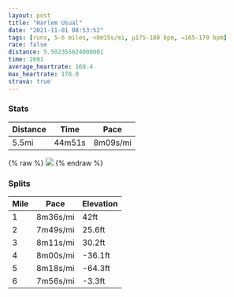 ```yaml
---
layout: post
title: "Harlem Usual"
date: "2021-11-01 08:53:52"
tags: [runs, 5-6 miles, <8m15s/mi, μ175-180 bpm, →165-170 bpm]
race: false
distance: 5.502355624000001
time: 2691
average_heartrate: 169.4
max_heartrate: 178.0
strava: true
---
```


### Stats

| Distance | Time | Pace |
|----------|------|------|
|5.5mi|44m51s|8m09s/mi|

{% raw %}
<img src='https://maps.googleapis.com/maps/api/staticmap?maptype=roadmap&path=enc:y`wwFtfsbMR{@Fs@IQWKQMGIIYNwANs@N]Jo@HULOLc@T[La@?EFK@Qh@sAH[@QGSECK@a@WK@WGGBUOmAoAi@QYQYe@e@g@i@e@IMAGLe@B_AMaA?{@T}@@o@FU@?IQ@IDOLQPc@DWHUBUIe@SG_@g@IIEAe@y@I_@KM_@S]KmAcAo@Ow@DSAMQWIGK_@Wi@k@Ya@g@YWIm@CMFk@G_@OKKW@a@Is@eAYE_@]_@w@KEqAi@kAq@A@GXUTYMmA_AaBm@?_@MOa@KUi@MSu@i@k@Uo@AoAi@{ALOYw@Ik@@]HEGK?MKEGAQQ_@GCOAOD_@Ak@QiAJy@VYq@Oq@B_@EMKFSh@@ZIQE_@Q_@@g@AeAHs@n@y@Rw@Rm@\_@?Ea@Sq@QOKKW?KDe@f@aA`@_BRaAHs@@i@Gu@Wi@]k@_Bo@yBmA_@Mi@KcAu@UWWi@e@o@Wg@Oi@Cc@?qAFk@f@sAZmA?s@_@iBa@y@Yg@i@e@[M_@E_A]a@_@m@gA_@gAeA}Bi@S_@Si@K}Aq@[G]BcBfAy@ASB]EaCoB]e@{@cB_@uAa@m@[G}APUAYOiCq@Q?cB]gAq@e@SsAgA_@_@Ys@[e@i@i@c@g@yBiA}@]{@k@_BaBs@_BQo@]uB?s@NoAJ{AMaAU_AS_@aBcAWY]OiAq@oAcA_Ai@a@OwAqA}CwB_@Ug@Qc@c@kAm@_@WgCoAeAMyBHoA_@g@Ck@Fe@J{@t@c@Tg@DqAUc@Q{A}@cByAc@c@k@w@wBeDo@_@i@Cc@Bu@LsA?cAK_Ce@w@c@SWu@}Ag@gBSU_@OQEO?QFSVIb@G|@Bh@Ln@v@zAHf@@n@[j@SPy@NQAOKSQIW{@q@y@{@mAw@w@a@_AU}A@q@i@@GJQN_@RwATg@HKLe@Dg@Ka@JYHm@T_Av@mBBQZs@Nm@z@gCR_AV_@`@CBICIBIFITe@AMUq@Xm@Ni@NYXIVm@Lo@Fs@Po@v@sBR}@Rg@\{APeAn@oANo@^e@Bu@Xg@Rm@Fs@b@eAb@{@Ac@OSQGc@IYMk@K@ENITc@No@H_APw@&key=AIzaSyC1MId7bFpkLXNAaYhBSTb8jLyiSqzbDtM&size=800x800&markers=color:yellow|label:S|40.75549,-73.99547&markers=color:green|label:F|40.79441000000004,-73.94142999999998'>
{% endraw %}

### Splits

| Mile | Pace | Elevation |
|------|------|-----------|
|1|8m36s/mi|42ft|
|2|7m49s/mi|25.6ft|
|3|8m11s/mi|30.2ft|
|4|8m00s/mi|-36.1ft|
|5|8m18s/mi|-64.3ft|
|6|7m56s/mi|-3.3ft|
